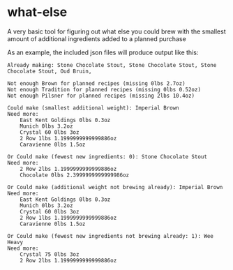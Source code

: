 # what-else

A very basic tool for figuring out what else you could brew with the smallest amount of additional ingredients added to a planned purchase

As an example, the included json files will produce output like this:

```
Already making: Stone Chocolate Stout, Stone Chocolate Stout, Stone Chocolate Stout, Oud Bruin,

Not enough Brown for planned recipes (missing 0lbs 2.7oz)
Not enough Tradition for planned recipes (missing 0lbs 0.52oz)
Not enough Pilsner for planned recipes (missing 2lbs 10.4oz)

Could make (smallest additional weight): Imperial Brown
Need more:
	East Kent Goldings 0lbs 0.3oz
	Munich 0lbs 3.2oz
	Crystal 60 0lbs 3oz
	2 Row 1lbs 1.1999999999999886oz
	Caravienne 0lbs 1.5oz

Or Could make (fewest new ingredients: 0): Stone Chocolate Stout
Need more:
	2 Row 2lbs 1.1999999999999886oz
	Chocolate 0lbs 2.3999999999999986oz

Or Could make (additional weight not brewing already): Imperial Brown
Need more:
	East Kent Goldings 0lbs 0.3oz
	Munich 0lbs 3.2oz
	Crystal 60 0lbs 3oz
	2 Row 1lbs 1.1999999999999886oz
	Caravienne 0lbs 1.5oz

Or Could make (fewest new ingredients not brewing already: 1): Wee Heavy
Need more:
	Crystal 75 0lbs 3oz
	2 Row 2lbs 1.1999999999999886oz
```

